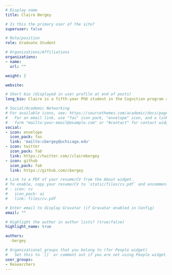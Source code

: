 ```yaml
---
# Display name
title: Claire Bergey

# Is this the primary user of the site?
superuser: false

# Role/position
role: Graduate Student

# Organizations/Affiliations
organizations:
- name:
  url: ""

weight: 2

website:

# Short bio (displayed in user profile at end of posts)
long_bio: Claire is a fifth-year PhD student in the Cognition program at the University of Chicago, having formerly studied psychology and cognitive science at Williams College. She is interested in language and concept acquisition. Her research centers on how children learn to express and interpret meaning in language that goes beyond what is literally said, and how they integrate what they glean from conversation with their own experience to gain a fuller picture of the world.

# Social/Academic Networking
# For available icons, see: https://sourcethemes.com/academic/docs/page-builder/#icons
#   For an email link, use "fas" icon pack, "envelope" icon, and a link in the
#   form "mailto:your-email@example.com" or "#contact" for contact widget.
social:
- icon: envelope
  icon_pack: fas
  link: 'mailto:cbergey@uchicago.edu'
- icon: twitter
  icon_pack: fab
  link: https://twitter.com//clairebergey
- icon: github
  icon_pack: fab
  link: https://github.com/cbergey

# Link to a PDF of your resume/CV from the About widget.
# To enable, copy your resume/CV to `static/files/cv.pdf` and uncomment the lines below.
# - icon: cv
#   icon_pack: ai
#   link: files/cv.pdf

# Enter email to display Gravatar (if Gravatar enabled in Config)
email: ""

# Highlight the author in author lists? (true/false)
highlight_name: true

authors:
  -bergey

# Organizational groups that you belong to (for People widget)
#   Set this to `[]` or comment out if you are not using People widget.
user_groups:
- Researchers
---
```


